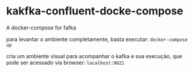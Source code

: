 # kakfka-confluent-docke-compose
A docker-compose for fafka

para levantar o ambiente completamente, basta executar:
```docker-compose up```

cria um ambiente visual para acompanhar o kafka e sua execução, que pode ser acessado via browser:
```localhost:9021```
